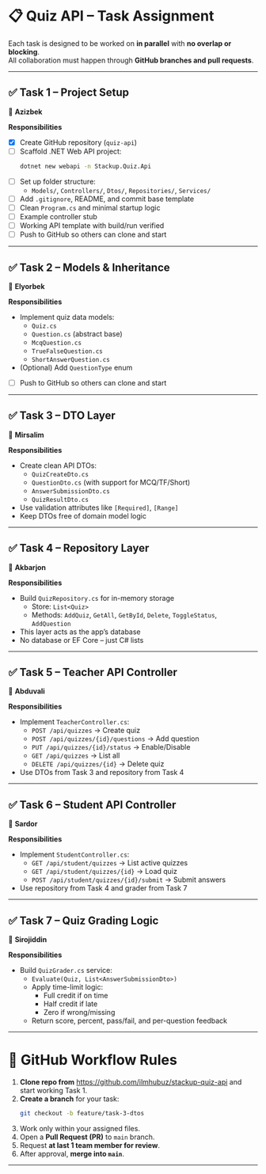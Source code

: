 # 📋 Quiz API – Task Assignment

Each task is designed to be worked on **in parallel** with **no overlap or blocking**.  
All collaboration must happen through **GitHub branches and pull requests**.

---

## ✅ Task 1 – Project Setup  
👤 **Azizbek**

**Responsibilities**
- [x] Create GitHub repository (`quiz-api`)
- [ ] Scaffold .NET Web API project:
  ```bash
  dotnet new webapi -n Stackup.Quiz.Api
  ```
- [ ] Set up folder structure:
  - `Models/`, `Controllers/`, `Dtos/`, `Repositories/`, `Services/`
- [ ] Add `.gitignore`, README, and commit base template
- [ ] Clean `Program.cs` and minimal startup logic
- [ ] Example controller stub
- [ ] Working API template with build/run verified
- [ ] Push to GitHub so others can clone and start

---

## ✅ Task 2 – Models & Inheritance  
👤 **Elyorbek**

**Responsibilities**
- Implement quiz data models:
  - `Quiz.cs`
  - `Question.cs` (abstract base)
  - `McqQuestion.cs`
  - `TrueFalseQuestion.cs`
  - `ShortAnswerQuestion.cs`
- (Optional) Add `QuestionType` enum
- [ ] Push to GitHub so others can clone and start

---

## ✅ Task 3 – DTO Layer  
👤 **Mirsalim**

**Responsibilities**
- Create clean API DTOs:
  - `QuizCreateDto.cs`
  - `QuestionDto.cs` (with support for MCQ/TF/Short)
  - `AnswerSubmissionDto.cs`
  - `QuizResultDto.cs`
- Use validation attributes like `[Required]`, `[Range]`
- Keep DTOs free of domain model logic

---

## ✅ Task 4 – Repository Layer  
👤 **Akbarjon**

**Responsibilities**
- Build `QuizRepository.cs` for in-memory storage
  - Store: `List<Quiz>`
  - Methods: `AddQuiz`, `GetAll`, `GetById`, `Delete`, `ToggleStatus`, `AddQuestion`
- This layer acts as the app’s database
- No database or EF Core – just C# lists

---

## ✅ Task 5 – Teacher API Controller  
👤 **Abduvali**

**Responsibilities**
- Implement `TeacherController.cs`:
  - `POST /api/quizzes` → Create quiz
  - `POST /api/quizzes/{id}/questions` → Add question
  - `PUT /api/quizzes/{id}/status` → Enable/Disable
  - `GET /api/quizzes` → List all
  - `DELETE /api/quizzes/{id}` → Delete quiz
- Use DTOs from Task 3 and repository from Task 4

---

## ✅ Task 6 – Student API Controller  
👤 **Sardor**

**Responsibilities**
- Implement `StudentController.cs`:
  - `GET /api/student/quizzes` → List active quizzes
  - `GET /api/student/quizzes/{id}` → Load quiz
  - `POST /api/student/quizzes/{id}/submit` → Submit answers
- Use repository from Task 4 and grader from Task 7

---

## ✅ Task 7 – Quiz Grading Logic  
👤 **Sirojiddin**

**Responsibilities**
- Build `QuizGrader.cs` service:
  - `Evaluate(Quiz, List<AnswerSubmissionDto>)`
  - Apply time-limit logic:
    - Full credit if on time
    - Half credit if late
    - Zero if wrong/missing
  - Return score, percent, pass/fail, and per-question feedback

---

# 🔀 GitHub Workflow Rules

1. **Clone repo from** https://github.com/ilmhubuz/stackup-quiz-api and start working Task 1.
2. **Create a branch** for your task:
   ```bash
   git checkout -b feature/task-3-dtos
   ```
3. Work only within your assigned files.
4. Open a **Pull Request (PR)** to `main` branch.
5. Request **at last 1 team member for review**.
6. After approval, **merge into `main`**.

---
